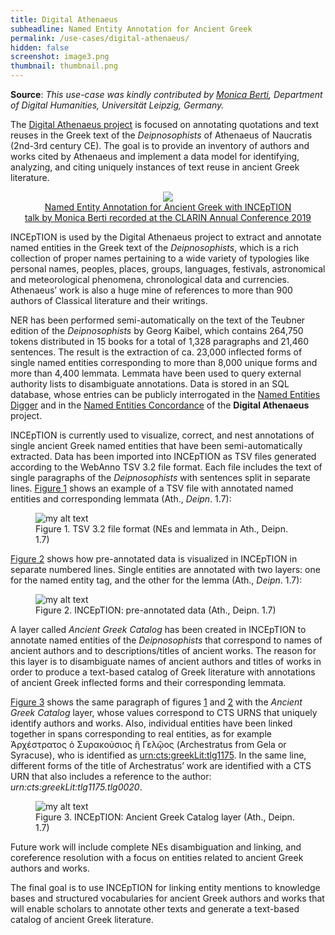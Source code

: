 ```yaml
---
title: Digital Athenaeus
subheadline: Named Entity Annotation for Ancient Greek
permalink: /use-cases/digital-athenaeus/
hidden: false
screenshot: image3.png
thumbnail: thumbnail.png
---
```


**Source**: *This use-case was kindly contributed by [Monica Berti](http://www.monicaberti.com), Department of Digital Humanities,
Universität Leipzig, Germany.*

The [Digital Athenaeus project](<http://www.digitalathenaeus.org>)  is
focused on annotating quotations and text reuses in the Greek text of
the *Deipnosophists* of Athenaeus of Naucratis (2nd-3rd century CE). The
goal is to provide an inventory of authors and works cited by Athenaeus
and implement a data model for identifying, analyzing, and citing
uniquely instances of text reuse in ancient Greek literature.

<p style="text-align: center">
<a href="https://videolectures.net/videos/clarinannualconference2019_berti_named_entity">
<img src="https://videolectures.net/videos/clarinannualconference2019_berti_named_entity/thumb.jpg" border="0"/>
<br/>Named Entity Annotation for Ancient Greek with INCEpTION
<br/>talk by Monica Berti recorded at the CLARIN Annual Conference 2019
</a>
</p>

INCEpTION is used by the Digital Athenaeus project to extract and
annotate named entities in the Greek text of the *Deipnosophists*, which
is a rich collection of proper names pertaining to a wide variety of
typologies like personal names, peoples, places, groups, languages,
festivals, astronomical and meteorological phenomena, chronological data
and currencies. Athenaeus’ work is also a huge mine of references to
more than 900 authors of Classical literature and their writings.

NER has been performed semi-automatically on the text of the Teubner
edition of the *Deipnosophists* by Georg Kaibel, which contains 264,750
tokens distributed in 15 books for a total of 1,328 paragraphs and
21,460 sentences. The result is the extraction of ca. 23,000 inflected
forms of single named entities corresponding to more than 8,000 unique
forms and more than 4,400 lemmata. Lemmata have been used to query
external authority lists to disambiguate annotations. Data is stored in
an SQL database, whose entries can be publicly interrogated in the
[Named Entities Digger](<http://www.digitalathenaeus.org/tools/KaibelText/named_entities_digger.php>)
and in the [Named Entities Concordance](<http://www.digitalathenaeus.org/tools/KaibelText/named_entities_concordance.php>)
of the **Digital Athenaeus** project.

INCEpTION is currently used to visualize, correct, and nest annotations
of single ancient Greek named entities that have been semi-automatically
extracted. Data has been imported into INCEpTION as TSV files generated
according to the WebAnno TSV 3.2 file format. Each file includes the
text of single paragraphs of the *Deipnosophists* with sentences split
in separate lines. <a href="#figure1">Figure 1</a> shows an example of a TSV file with
annotated named entities and corresponding lemmata (Ath., *Deipn*. 1.7):

<figure id="figure1">
  <img src="image1.jpeg" alt="my alt text"/>
  <figcaption>Figure 1. TSV 3.2 file format (NEs and lemmata in Ath., Deipn. 1.7)</figcaption>
</figure>

<a href="#figure2">Figure 2</a> shows how pre-annotated data is visualized in INCEpTION in
separate numbered lines. Single entities are annotated with two layers:
one for the named entity tag, and the other for the lemma (Ath.,
*Deipn*. 1.7):

<figure id="figure2">
  <img src="image2.jpg" alt="my alt text"/>
  <figcaption>Figure 2. INCEpTION: pre-annotated data (Ath., Deipn. 1.7)</figcaption>
</figure>

A layer called *Ancient Greek Catalog* has been created in INCEpTION to
annotate named entities of the *Deipnosophists* that correspond to names
of ancient authors and to descriptions/titles of ancient works. The
reason for this layer is to disambiguate names of ancient authors and
titles of works in order to produce a text-based catalog of Greek
literature with annotations of ancient Greek inflected forms and their
corresponding lemmata.

<a href="#figure3">Figure 3</a> shows the same paragraph of figures 
<a href="#figure1">1</a> and <a href="#figure2">2</a> with the *Ancient
Greek Catalog* layer, whose values correspond to CTS URNS that uniquely
identify authors and works. Also, individual entities have been linked
together in spans corresponding to real entities, as for example
Ἀρχέστρατος ὁ Συρακούσιος ἣ Γελῷος (Archestratus from Gela or Syracuse),
who is identified as [urn:cts:greekLit:tlg1175](http://catalog.perseus.org/catalog/urn:cts:greekLit:tlg1175). In the same line,
different forms of the title of Archestratus’ work are identified with a
CTS URN that also includes a reference to the author:
*urn:cts:greekLit:tlg1175.tlg0020*.

<figure id="figure3">
  <img src="image3.png" alt="my alt text"/>
  <figcaption>Figure 3. INCEpTION: Ancient Greek Catalog layer (Ath., Deipn. 1.7)</figcaption>
</figure>

Future work will include complete NEs disambiguation and linking, and
coreference resolution with a focus on entities related to ancient Greek
authors and works.

The final goal is to use INCEpTION for linking entity mentions to
knowledge bases and structured vocabularies for ancient Greek authors
and works that will enable scholars to annotate other texts and generate
a text-based catalog of ancient Greek literature.
